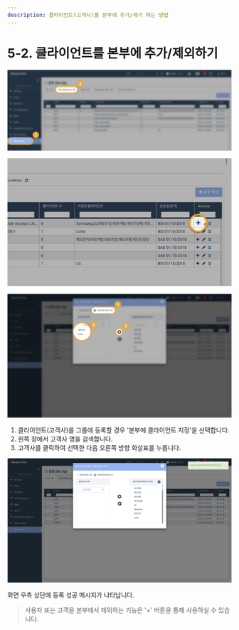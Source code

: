 ```yaml
---
description: 클라이언트(고객사)를 본부에 추가/제거 하는 방법
---
```


# 5-2. 클라이언트를 본부에 추가/제외하기

![](../../../.gitbook/assets/a_4_0.jpg)

![](../../../.gitbook/assets/a_5-1_1%20%281%29.jpg)

![](../../../.gitbook/assets/a_5-2_1.jpg)

1. 클라이언트\(고객사\)를 그룹에 등록할 경우 '본부에 클라이언트 지정'을 선택합니다.
2. 왼쪽 창에서 고객사 명을 검색합니다. 
3. 고객사를 클릭하여 선택한 다음 오른쪽 방향 화살표를 누릅니다. 

![](../../../.gitbook/assets/a_5-2_2.jpg)

화면 우측 상단에 등록 성공 메시지가 나타납니다. 

> 사용자 또는 고객을 본부에서 제외하는 기능은 '+' 버튼을 통해 사용하실 수 있습니다.

